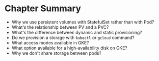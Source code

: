 # Chapter Summary

* Why we use persistent volumes with StatefulSet rather than with Pod?
* What's the relationship between PV and a PVC?
* What's the difference between dynamic and static provisioning?
* Do we provision a storage with `kubectl` or `gcloud` command?
* What access modes available in GKE?
* What option available for a high-availability disk on GKE?
* Why we don't share storage between pods?
